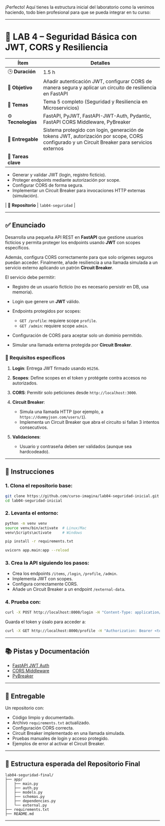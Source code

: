 ¡Perfecto! Aquí tienes la estructura inicial del laboratorio como la venimos haciendo, todo bien profesional para que se pueda integrar en tu curso:

---

# 🔹 LAB 4 – Seguridad Básica con JWT, CORS y Resiliencia

| Ítem                | Detalles                                                                                                                                     |
| ------------------- | -------------------------------------------------------------------------------------------------------------------------------------------- |
| 🕒 **Duración**     | 1.5 h                                                                                                                                        |
| 🎯 **Objetivo**     | Añadir autenticación JWT, configurar CORS de manera segura y aplicar un circuito de resiliencia en FastAPI                                   |
| 🧠 **Temas**        | Tema 5 completo (Seguridad y Resiliencia en Microservicios)                                                                                  |
| ⚙️ **Tecnologías**  | FastAPI, PyJWT, FastAPI-JWT-Auth, Pydantic, FastAPI CORS Middleware, PyBreaker                                                               |
| 📁 **Entregable**   | Sistema protegido con login, generación de tokens JWT, autorización por scope, CORS configurado y un Circuit Breaker para servicios externos |
| 🧪 **Tareas clave** |                                                                                                                                              |

* Generar y validar JWT (login, registro ficticio).
* Proteger endpoints mediante autorización por scope.
* Configurar CORS de forma segura.
* Implementar un Circuit Breaker para invocaciones HTTP externas (simulación).

\| 🧩 **Repositorio** | `lab04-seguridad` |

---

## ✅ Enunciado

Desarrolla una pequeña API REST en **FastAPI** que gestione usuarios ficticios y permita proteger los endpoints usando **JWT** con scopes específicos.

Además, configura CORS correctamente para que solo orígenes seguros puedan acceder. Finalmente, añade resiliencia a una llamada simulada a un servicio externo aplicando un patrón **Circuit Breaker**.

El servicio debe permitir:

* Registro de un usuario ficticio (no es necesario persistir en DB, usa memoria).
* Login que genere un **JWT** válido.
* Endpoints protegidos por scopes:

  * `GET /profile`: requiere scope `profile`.
  * `GET /admin`: requiere scope `admin`.
* Configuración de CORS para aceptar solo un dominio permitido.
* Simular una llamada externa protegida por **Circuit Breaker**.

### 🎯 Requisitos específicos

1. **Login**: Entrega JWT firmado usando `HS256`.
2. **Scopes**: Define scopes en el token y protégete contra accesos no autorizados.
3. **CORS**: Permitir solo peticiones desde `http://localhost:3000`.
4. **Circuit Breaker**:

   * Simula una llamada HTTP (por ejemplo, a `https://dummyjson.com/users/1`).
   * Implementa un Circuit Breaker que abra el circuito si fallan 3 intentos consecutivos.
5. **Validaciones**:

   * Usuario y contraseña deben ser validados (aunque sea hardcodeado).

---

## 🚀 Instrucciones

### 1. Clona el repositorio base:

```bash
git clone https://github.com/curso-imagina/lab04-seguridad-inicial.git
cd lab04-seguridad-inicial
```

### 2. Levanta el entorno:

```bash
python -m venv venv
source venv/bin/activate  # Linux/Mac
venv\Scripts\activate     # Windows

pip install -r requirements.txt

uvicorn app.main:app --reload
```

### 3. Crea la API siguiendo los pasos:

* Crea los endpoints `/items`, `/login`, `/profile`, `/admin`.
* Implementa JWT con scopes. 
* Configura correctamente CORS.
* Añade un Circuit Breaker a un endpoint `/external-data`.

### 4. Prueba con:

```bash
curl -X POST http://localhost:8000/login -H "Content-Type: application/json" -d '{"username": "admin", "password": "secret"}'
```

Guarda el token y úsalo para acceder a:

```bash
curl -X GET http://localhost:8000/profile -H "Authorization: Bearer <token>"
```

---

## 📚 Pistas y Documentación

* [FastAPI JWT Auth](https://indominusbyte.github.io/fastapi-jwt-auth/)
* [CORS Middleware](https://fastapi.tiangolo.com/tutorial/cors/)
* [PyBreaker](https://pybreaker.readthedocs.io/en/latest/)

---

## 🎁 Entregable

Un repositorio con:

* Código limpio y documentado.
* Archivo `requirements.txt` actualizado.
* Configuración CORS correcta.
* Circuit Breaker implementado en una llamada simulada.
* Pruebas manuales de login y acceso protegido.
* Ejemplos de error al activar el Circuit Breaker.

---

## 📁 Estructura esperada del Repositorio Final

```
lab04-seguridad-final/
├── app/
│   ├── main.py
│   ├── auth.py
│   ├── models.py
│   ├── schemas.py
│   ├── dependencies.py
│   └── external.py
├── requirements.txt
├── README.md
```

---

